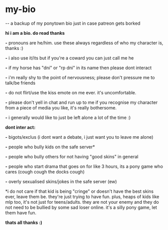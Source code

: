 # my-bio
-- a backup of my ponytown bio just in case patreon gets borked


**hi i am a bio. do read thanks**


**-** pronouns are he/him. use these always regardless of who my character is, thanks :)

**-** i also use it/its but if you're a coward you can just call me he

**-** if my horse has "dni" or "rp dni" in its name then please dont interact

**-** i'm really shy to the point of nervousness; please don't pressure me to talk/be friends

**-** do not flirt/use the kiss emote on me ever. it's uncomfortable.

**-** please don't yell in chat and run up to me if you recognise my character from a piece of media you like, it's really bothersome.

**-** i generally would like to just be left alone a lot of the time :)


**dont inter act:**


**-** bigots/exclus (i dont want a debate, i just want you to leave me alone)

**-** people who bully kids on the safe server*

**-** people who bully others for not having "good skins" in general

**-** people who start drama that goes on for like 3 hours, its a pony game who cares (cough cough the docks cough)

**-** overly sexualised skins/jokes in the safe server (ew)

*i do not care if that kid is being "cringe" or doesn't have the best skins ever, leave them be. they're just trying to have fun. plus, heaps of kids like mlp too, it's not just for teens/adults. they are not your enemy and they do not need to be bullied by some sad loser online. it's a silly pony game, let them have fun.

**thats all thanks :)**
